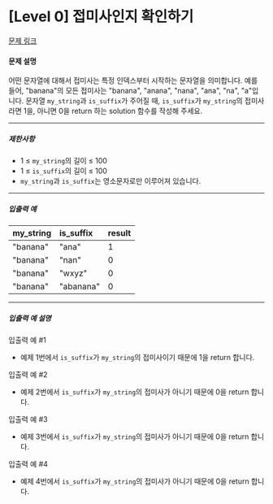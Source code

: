 # [Level 0] 접미사인지 확인하기

[문제 링크](https://school.programmers.co.kr/learn/courses/30/lessons/181909)

#### 문제 설명

어떤 문자열에 대해서 접미사는 특정 인덱스부터 시작하는 문자열을 의미합니다. 예를 들어, "banana"의 모든 접미사는 "banana", "anana", "nana", "ana", "na", "a"입니다.
문자열 ```my_string```과 ```is_suffix```가 주어질 때, ```is_suffix```가 ```my_string```의 접미사라면 1을, 아니면 0을 return 하는 solution 함수를 작성해 주세요.

---

##### 제한사항

- 1 ≤ ```my_string```의 길이 ≤ 100
- 1 ≤ ```is_suffix```의 길이 ≤ 100
- ```my_string```과 ```is_suffix```는 영소문자로만 이루어져 있습니다.

---

##### 입출력 예

|my_string|is_suffix|result|
|:---|:---|:---|
|"banana"|"ana"|1|
|"banana"|"nan"|0|
|"banana"|"wxyz"|0|
|"banana"|"abanana"|0|

---

##### 입출력 예 설명

입출력 예 #1

- 예제 1번에서 ```is_suffix```가 ```my_string```의 접미사이기 때문에 1을 return 합니다.

입출력 예 #2

- 예제 2번에서 ```is_suffix```가 ```my_string```의 접미사가 아니기 때문에 0을 return 합니다.

입출력 예 #3

- 예제 3번에서 ```is_suffix```가 ```my_string```의 접미사가 아니기 때문에 0을 return 합니다.

입출력 예 #4

- 예제 4번에서 ```is_suffix```가 ```my_string```의 접미사가 아니기 때문에 0을 return 합니다.
